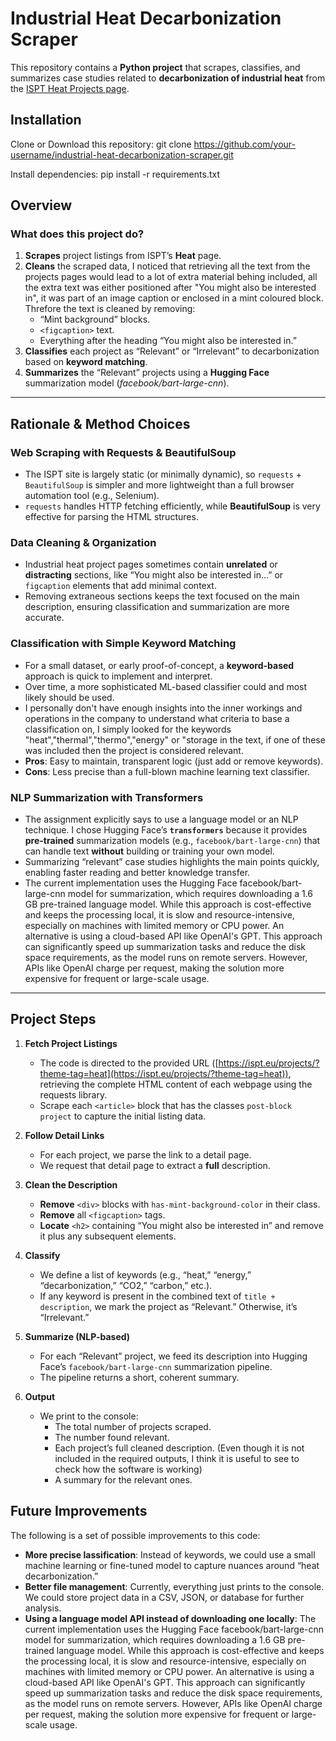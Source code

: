 # Industrial Heat Decarbonization Scraper

This repository contains a **Python project** that scrapes, classifies, and summarizes case studies related to **decarbonization of industrial heat** from the [ISPT Heat Projects page](https://ispt.eu/projects/?theme-tag=heat).

## Installation

Clone or Download this repository:
git clone https://github.com/your-username/industrial-heat-decarbonization-scraper.git

Install dependencies:
pip install -r requirements.txt

## Overview

### What does this project do?
1. **Scrapes** project listings from ISPT’s **Heat** page.
2. **Cleans** the scraped data, I noticed that retrieving all the text from the projects pages would lead to a lot of extra material behing included, all the extra text was either positioned after "You might also be interested in", it was part of an image caption or enclosed in a mint coloured block.
   Threfore the text is cleaned by removing:
   - “Mint background” blocks.
   - `<figcaption>` text.
   - Everything after the heading “You might also be interested in.”
3. **Classifies** each project as “Relevant” or “Irrelevant” to decarbonization based on **keyword matching**.
4. **Summarizes** the “Relevant” projects using a **Hugging Face** summarization model (*facebook/bart-large-cnn*).

---

## Rationale & Method Choices

### Web Scraping with Requests & BeautifulSoup 
  - The ISPT site is largely static (or minimally dynamic), so `requests` + `BeautifulSoup` is simpler and more lightweight than a full browser automation tool (e.g., Selenium).  
  - `requests` handles HTTP fetching efficiently, while **BeautifulSoup** is very effective for parsing the HTML structures.

### Data Cleaning & Organization 
  - Industrial heat project pages sometimes contain **unrelated** or **distracting** sections, like “You might also be interested in…” or `figcaption` elements that add minimal context.  
  - Removing extraneous sections keeps the text focused on the main description, ensuring classification and summarization are more accurate.

### Classification with Simple Keyword Matching
- For a small dataset, or early proof-of-concept, a **keyword-based** approach is quick to implement and interpret.  
- Over time, a more sophisticated ML-based classifier could and most likely should be used.
- I personally don't have enough insights into the inner workings and operations in the company to understand what criteria to base a classification on, I simply looked for the keywords "heat","thermal","thermo","energy" or "storage in the text, if one of these was included then the project is considered relevant.
- **Pros**: Easy to maintain, transparent logic (just add or remove keywords).
- **Cons**: Less precise than a full-blown machine learning text classifier.

### NLP Summarization with Transformers
  - The assignment explicitly says to use a language model or an NLP technique. I chose Hugging Face’s **`transformers`** because it provides **pre-trained** summarization models (e.g., `facebook/bart-large-cnn`) that can handle text **without** building or training your own model.  
  - Summarizing “relevant” case studies highlights the main points quickly, enabling faster reading and better knowledge transfer.
  - The current implementation uses the Hugging Face facebook/bart-large-cnn model for summarization, which requires downloading a 1.6 GB pre-trained language model. While this approach is cost-effective and keeps the         processing local, it is slow and resource-intensive, especially on machines with limited memory or CPU power.
    An alternative is using a cloud-based API like OpenAI's GPT. This approach can significantly speed up summarization tasks and reduce the disk space requirements, as the model runs on remote servers. However, APIs          like OpenAI charge per request, making the solution more expensive for frequent or large-scale usage.

---

## Project Steps

1. **Fetch Project Listings**  
   - The code is directed to the provided URL ([https://ispt.eu/projects/?theme-tag=heat](https://ispt.eu/projects/?theme-tag=heat)), retrieving the complete HTML content of each webpage using the requests library.  
   - Scrape each `<article>` block that has the classes `post-block project` to capture the initial listing data.

2. **Follow Detail Links**  
   - For each project, we parse the link to a detail page.  
   - We request that detail page to extract a **full** description.

3. **Clean the Description**  
   - **Remove** `<div>` blocks with `has-mint-background-color` in their class.  
   - **Remove** all `<figcaption>` tags.  
   - **Locate** `<h2>` containing “You might also be interested in” and remove it plus any subsequent elements.

4. **Classify**  
   - We define a list of keywords (e.g., “heat,” “energy,” “decarbonization,” “CO2,” “carbon,” etc.).  
   - If any keyword is present in the combined text of `title + description`, we mark the project as “Relevant.” Otherwise, it’s “Irrelevant.”

5. **Summarize (NLP-based)**  
   - For each “Relevant” project, we feed its description into Hugging Face’s `facebook/bart-large-cnn` summarization pipeline.  
   - The pipeline returns a short, coherent summary.

6. **Output**  
   - We print to the console:  
     - The total number of projects scraped.  
     - The number found relevant.  
     - Each project’s full cleaned description. (Even though it is not included in the required outputs, I think it is useful to see to check how the software is working) 
     - A summary for the relevant ones.

## Future Improvements
The following is a set of possible improvements to this code:
  - **More precise lassification**: Instead of keywords, we could use a small machine learning or fine-tuned model to capture nuances around “heat decarbonization.”
  - **Better file management**: Currently, everything just prints to the console. We could store project data in a CSV, JSON, or database for further analysis.
  - **Using a language model API instead of downloading one locally**: The current implementation uses the Hugging Face facebook/bart-large-cnn model for summarization, which requires downloading a 1.6 GB pre-trained           language model. While this approach is cost-effective and keeps the processing local, it is slow and resource-intensive, especially on machines with limited memory or CPU power.
     An alternative is using a cloud-based API like OpenAI's GPT. This approach can significantly speed up summarization tasks and reduce the disk space requirements, as the model runs on remote servers. However, APIs          like OpenAI charge per request, making the solution more expensive for frequent or large-scale usage.
